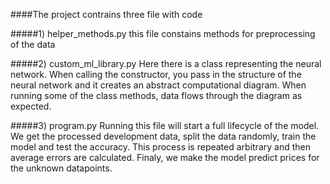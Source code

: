 ####The project contrains three file with code

#####1) helper_methods.py
this file constains methods for preprocessing of the data

#####2) custom_ml_library.py
Here there is a class representing the neural network. When calling the constructor,
you pass in the structure of the neural network and it creates an abstract computational diagram.
When running some of the class methods, data flows through the diagram as expected.

#####3) program.py
Running this file will start a full lifecycle of the model. We get the processed development data, 
split the data randomly, train the model and test the accuracy. This process is repeated arbitrary 
and then average errors are calculated. Finaly, we make the model predict prices for the unknown datapoints. 